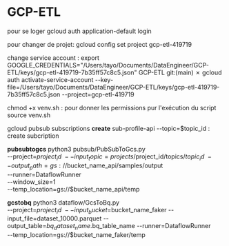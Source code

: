 # GCP-ETL

pour se loger
gcloud auth application-default login 

pour changer de projet:
gcloud config set project gcp-etl-419719

change service account :
export GOOGLE_CREDENTIALS="/Users/tayo/Documents/DataEngineer/GCP-ETL/keys/gcp-etl-419719-7b35ff57c8c5.json" 
GCP-ETL git:(main) ✗ gcloud auth activate-service-account --key-file=/Users/tayo/Documents/DataEngineer/GCP-ETL/keys/gcp-etl-419719-7b35ff57c8c5.json --project=gcp-etl-419719

chmod +x venv.sh : pour donner les permissions pur l'exécution du script 
source venv.sh

gcloud pubsub subscriptions **create** sub-profile-api --topic=$topic_id : create subcription

**pubsubtogcs**
python3 pubsub/PubSubToGcs.py \
  --project=$project_id \
  --input_topic=projects/$project_id/topics/$topic_id \
  --output_path=gs://$bucket_name_api/samples/output \
  --runner=DataflowRunner \
  --window_size=1 \
  --temp_location=gs://$bucket_name_api/temp

**gcstobq**
python3 dataflow/GcsToBq.py \
  --project=$project_id \
  --input_bucket=$bucket_name_faker
  --input_file=dataset_10000.parquet
  --output_table=$bq_dataset_name.$bq_table_name
  --runner=DataflowRunner \
  --temp_location=gs://$bucket_name_faker/temp